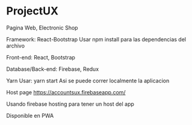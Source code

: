 # ProjectUX
Pagina Web, Electronic Shop

Framework: React-Bootstrap
Usar npm install para las dependencias del archivo

Front-end: React, Bootstrap

Database/Back-end: Firebase, Redux

Yarn
Usar: yarn start
Asi se puede correr localmente la aplicacion

Host page
https://accountsux.firebaseapp.com/

Usando firebase hosting para tener un host del app

Disponible en PWA
